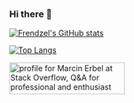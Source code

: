 ### Hi there 👋

<!--
**Frendzel/Frendzel** is a ✨ _special_ ✨ repository because its `README.md` (this file) appears on your GitHub profile.

Here are some ideas to get you started:

- 🔭 I’m currently working on ...
- 🌱 I’m currently learning ...
- 👯 I’m looking to collaborate on ...
- 🤔 I’m looking for help with ...
- 💬 Ask me about ...
- 📫 How to reach me: ...
- 😄 Pronouns: ...
- ⚡ Fun fact: ...
-->

[![Frendzel's GitHub stats](https://github-readme-stats.vercel.app/api?username=Frendzel&count_private=true&show_icons=true&theme=radical)](https://github.com/Frendzel/github-readme-stats)

[![Top Langs](https://github-readme-stats.vercel.app/api/top-langs/?username=Frendzel&langs_count=8&layout=compact&theme=radical)](https://github.com/Frendzel/github-readme-stats)

<a href="https://stackoverflow.com/users/995199/marcin-erbel"><img src="https://stackoverflow.com/users/flair/995199.png" width="208" height="58" alt="profile for Marcin Erbel at Stack Overflow, Q&amp;A for professional and enthusiast programmers" title="profile for Marcin Erbel at Stack Overflow, Q&amp;A for professional and enthusiast programmers"></a>
